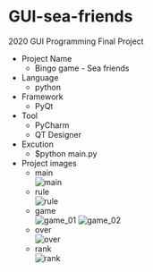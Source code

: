 # GUI-sea-friends
2020 GUI Programming Final Project

- Project Name
  - Bingo game - Sea friends
- Language
  - python
- Framework
  - PyQt
- Tool
  - PyCharm
  - QT Designer
- Excution
  - $python main.py
- Project images
  - main  
    ![main](https://user-images.githubusercontent.com/82400940/188195890-ac346010-9dcf-491a-9521-c80179d52666.PNG)
  - rule  
    ![rule](https://user-images.githubusercontent.com/82400940/188195926-4b645629-07a9-41e4-8905-f4e658116c98.PNG)
  - game  
    ![game_01](https://user-images.githubusercontent.com/82400940/188195957-6185cc5b-5b8a-448a-931a-322b341b7848.PNG)
    ![game_02](https://user-images.githubusercontent.com/82400940/188195966-6fee1d65-615f-48f9-944c-7fd44f9e3472.PNG)
  - over  
    ![over](https://user-images.githubusercontent.com/82400940/188196009-212445e3-9ff6-4325-b221-8c7eda43fb48.PNG)
  - rank  
    ![rank](https://user-images.githubusercontent.com/82400940/188196033-5f4d3873-f7c7-4f8e-9fa0-119fb94df9e1.PNG)
